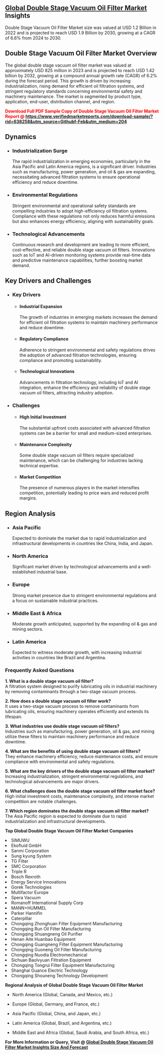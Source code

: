 <h2><a href="https://www.verifiedmarketreports.com/download-sample/?rid=638258&amp;utm_source=Githubf&amp;utm_medium=204" target="_blank">Global Double Stage Vacuum Oil Filter Market</a> Insights</h2><p>Double Stage Vacuum Oil Filter Market size was valued at USD 1.2 Billion in 2022 and is projected to reach USD 1.9 Billion by 2030, growing at a CAGR of 6.6% from 2024 to 2030.</p><p> <h2>Double Stage Vacuum Oil Filter Market Overview</h2> <p>The global double stage vacuum oil filter market was valued at approximately USD 825 million in 2023 and is projected to reach USD 1.42 billion by 2032, growing at a compound annual growth rate (CAGR) of 6.2% during the forecast period. This growth is driven by increasing industrialization, rising demand for efficient oil filtration systems, and stringent regulatory standards concerning environmental safety and machinery maintenance. The market is segmented by product type, application, end-user, distribution channel, and region. </p> <p><strong><p><span class=""><span style="color: #ff0000;"><strong>Download Full PDF Sample Copy of Double Stage Vacuum Oil Filter Market Report</strong> @ </span><a href="https://www.verifiedmarketreports.com/download-sample/?rid=638258&amp;utm_source=Githubf-Feb&amp;utm_medium=204" target="_blank">https://www.verifiedmarketreports.com/download-sample/?rid=638258&amp;utm_source=Githubf-Feb&amp;utm_medium=204</a></span></p></strong></p> <h2>Dynamics</h2> <ul> <li><h3>Industrialization Surge</h3> <p>The rapid industrialization in emerging economies, particularly in the Asia Pacific and Latin America regions, is a significant driver. Industries such as manufacturing, power generation, and oil & gas are expanding, necessitating advanced filtration systems to ensure operational efficiency and reduce downtime. </p> </li> <li><h3>Environmental Regulations</h3> <p>Stringent environmental and operational safety standards are compelling industries to adopt high-efficiency oil filtration systems. Compliance with these regulations not only reduces harmful emissions but also enhances energy efficiency, aligning with sustainability goals. </p> </li> <li><h3>Technological Advancements</h3> <p>Continuous research and development are leading to more efficient, cost-effective, and reliable double stage vacuum oil filters. Innovations such as IoT and AI-driven monitoring systems provide real-time data and predictive maintenance capabilities, further boosting market demand. </p> </li> </ul> <h2>Key Drivers and Challenges</h2> <ul> <li><h3>Key Drivers</h3> <ul> <li><h4>Industrial Expansion</h4> <p>The growth of industries in emerging markets increases the demand for efficient oil filtration systems to maintain machinery performance and reduce downtime. </p> </li> <li><h4>Regulatory Compliance</h4> <p>Adherence to stringent environmental and safety regulations drives the adoption of advanced filtration technologies, ensuring compliance and promoting sustainability. </p> </li> <li><h4>Technological Innovations</h4> <p>Advancements in filtration technology, including IoT and AI integration, enhance the efficiency and reliability of double stage vacuum oil filters, attracting industry adoption. </p> </li> </ul> </li> <li><h3>Challenges</h3> <ul> <li><h4>High Initial Investment</h4> <p>The substantial upfront costs associated with advanced filtration systems can be a barrier for small and medium-sized enterprises. </p> </li> <li><h4>Maintenance Complexity</h4> <p>Some double stage vacuum oil filters require specialized maintenance, which can be challenging for industries lacking technical expertise. </p> </li> <li><h4>Market Competition</h4> <p>The presence of numerous players in the market intensifies competition, potentially leading to price wars and reduced profit margins. </p> </li> </ul> </li> </ul> <h2>Region Analysis</h2> <ul> <li><h3>Asia Pacific</h3> <p>Expected to dominate the market due to rapid industrialization and infrastructural developments in countries like China, India, and Japan. </p> </li> <li><h3>North America</h3> <p>Significant market driven by technological advancements and a well-established industrial base. </p> </li> <li><h3>Europe</h3> <p>Strong market presence due to stringent environmental regulations and a focus on sustainable industrial practices. </p> </li> <li><h3>Middle East & Africa</h3> <p>Moderate growth anticipated, supported by the expanding oil & gas and mining sectors. </p> </li> <li><h3>Latin America</h3> <p>Expected to witness moderate growth, with increasing industrial activities in countries like Brazil and Argentina. </p> </li> </ul> <h3>Frequently Asked Questions</h3> <p><strong>1. What is a double stage vacuum oil filter?</strong><br> A filtration system designed to purify lubricating oils in industrial machinery by removing contaminants through a two-stage vacuum process. </p> <p><strong>2. How does a double stage vacuum oil filter work?</strong><br> It uses a two-stage vacuum process to remove contaminants from lubricating oils, ensuring machinery operates efficiently and extends its lifespan. </p> <p><strong>3. What industries use double stage vacuum oil filters?</strong><br> Industries such as manufacturing, power generation, oil & gas, and mining utilize these filters to maintain machinery performance and reduce downtime. </p> <p><strong>4. What are the benefits of using double stage vacuum oil filters?</strong><br> They enhance machinery efficiency, reduce maintenance costs, and ensure compliance with environmental and safety regulations. </p> <p><strong>5. What are the key drivers of the double stage vacuum oil filter market?</strong><br> Increasing industrialization, stringent environmental regulations, and technological advancements are major drivers. </p> <p><strong>6. What challenges does the double stage vacuum oil filter market face?</strong><br> High initial investment costs, maintenance complexity, and intense market competition are notable challenges. </p> <p><strong>7. Which region dominates the double stage vacuum oil filter market?</strong><br> The Asia Pacific region is expected to dominate due to rapid industrialization and infrastructural developments.</p><p><strong>Top Global Double Stage Vacuum Oil Filter Market Companies</strong></p><div data-test-id=""><p><li>SIMUWU</li><li> Ekofluid GmbH</li><li> Sanmi Corporation</li><li> Sung kyung System</li><li> TG Filter</li><li> SMC Corporation</li><li> Triple R</li><li> Bosch Rexroth</li><li> Energy Service Innovations</li><li> Gorek Technologies</li><li> Multifactor Europe</li><li> Spera Vacuum</li><li> Romanoff International Supply Corp</li><li> MANN+HUMMEL</li><li> Parker Hannifin</li><li> Caterpillar</li><li> Chongqing Zhonghuan Filter Equipment Manufacturing</li><li> Chongqing Run Oil Filter Manufacturing</li><li> Chongqing Shuangneng Oil Purifier</li><li> Henan Aite Huanbao Equipment</li><li> Chongqing Guangneng Filter Equipment Manufacturing</li><li> Chongqing Guoneng Oil Filter Manufacturing</li><li> Chongqing Nuodia Electromechanical</li><li> Sichuan Baolvyuan Filtration Equipment</li><li> Chongqing Tongrui Filter Equipment Manufacturing</li><li> Shanghai Guance Electric Technology</li><li> Chongqing Shouneng Technology Development</li></p><div><strong>Regional Analysis of&nbsp;Global Double Stage Vacuum Oil Filter Market</strong></div><ul><li dir="ltr"><p dir="ltr">North America&nbsp;(Global, Canada, and Mexico, etc.)</p></li><li dir="ltr"><p dir="ltr">Europe (Global, Germany, and France, etc.)</p></li><li dir="ltr"><p dir="ltr">Asia Pacific&nbsp;(Global, China, and Japan, etc.)</p></li><li dir="ltr"><p dir="ltr">Latin America&nbsp;(Global, Brazil, and Argentina, etc.)</p></li><li dir="ltr">Middle East and Africa&nbsp;(Global, Saudi Arabia, and South Africa, etc.)</li></ul><p><strong>For More Information or Query, Visit @&nbsp;</strong><strong><a href="https://www.verifiedmarketreports.com/product/double-stage-vacuum-oil-filter-market/?utm_source=Githubf&amp;utm_medium=204" target="_blank">Global Double Stage Vacuum Oil Filter Market Insights Size And Forecast</a></strong></p></div>
